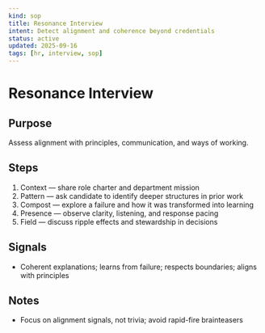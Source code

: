 ```yaml
---
kind: sop
title: Resonance Interview
intent: Detect alignment and coherence beyond credentials
status: active
updated: 2025-09-16
tags: [hr, interview, sop]
---
```


# Resonance Interview

## Purpose
Assess alignment with principles, communication, and ways of working.

## Steps
1. Context — share role charter and department mission
2. Pattern — ask candidate to identify deeper structures in prior work
3. Compost — explore a failure and how it was transformed into learning
4. Presence — observe clarity, listening, and response pacing
5. Field — discuss ripple effects and stewardship in decisions

## Signals
- Coherent explanations; learns from failure; respects boundaries; aligns with principles

## Notes
- Focus on alignment signals, not trivia; avoid rapid-fire brainteasers

